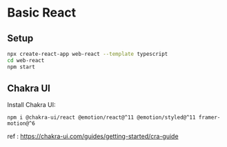 # Basic React

## Setup

```sh
npx create-react-app web-react --template typescript
cd web-react
npm start
```

## Chakra UI
Install Chakra UI:
```
npm i @chakra-ui/react @emotion/react@^11 @emotion/styled@^11 framer-motion@^6
```
ref : https://chakra-ui.com/guides/getting-started/cra-guide